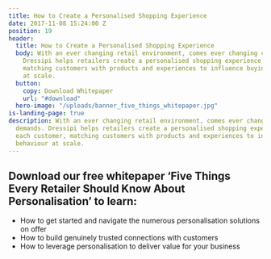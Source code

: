```yaml
---
title: How to Create a Personalised Shopping Experience
date: 2017-11-08 15:24:00 Z
position: 19
header:
  title: How to Create a Personalised Shopping Experience
  body: With an ever changing retail environment, comes ever changing customer demands.
    Dressipi helps retailers create a personalised shopping experience for each customer,
    matching customers with products and experiences to influence buying behaviour
    at scale.
  button:
    copy: Download Whitepaper
    url: "#download"
  hero-image: "/uploads/banner_five_things_whitepaper.jpg"
is-landing-page: true
description: With an ever changing retail environment, comes ever changing customer
  demands. Dressipi helps retailers create a personalised shopping experience for
  each customer, matching customers with products and experiences to influence buying
  behaviour at scale.
---
```


## Download our free whitepaper ‘Five Things Every Retailer Should Know About Personalisation’ to learn:

* How to get started and navigate the numerous personalisation solutions on offer
* How to build genuinely trusted connections with customers
* How to leverage personalisation to deliver value for your business
